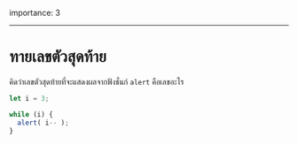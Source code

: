 importance: 3

---

# ทายเลขตัวสุดท้าย

คิดว่าเลขตัวสุดท้ายที่จะแสดงผลจากฟังชั่นก์ `alert` คือเลขอะไร

```js
let i = 3;

while (i) {
  alert( i-- );
}
```
